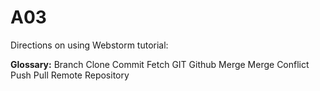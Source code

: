 # A03
Directions on using Webstorm tutorial:


<strong>Glossary:</strong>
Branch
Clone
Commit
Fetch
GIT
Github
Merge
Merge Conflict
Push
Pull
Remote
Repository
